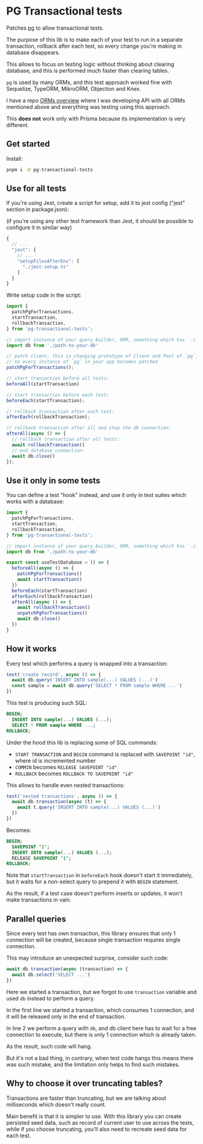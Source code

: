 # PG Transactional tests

Patches [pg](https://npmjs.com/package/pg) to allow transactional tests.

The purpose of this lib is to make each of your test to run in a separate transaction, rollback after each test, so every change you're making in database disappears.

This allows to focus on testing logic without thinking about clearing database, and this is performed much faster than clearing tables.

`pg` is used by many ORMs, and this test approach worked fine with Sequelize, TypeORM, MikroORM, Objection and Knex.

I have a repo [ORMs overview](https://github.com/romeerez/orms-overview) where I was developing API with all ORMs mentioned above and everything was testing using this approach.

This **does not** work only with Prisma because its implementation is very different.

## Get started

Install:

```sh
pnpm i -D pg-transactional-tests
```

## Use for all tests

If you're using Jest, create a script for setup, add it to jest config ("jest" section in package.json):

(if you're using any other test framework than Jest, it should be possible to configure it in similar way)

```js
{
  // ...
  "jest": {
    // ...
    "setupFilesAfterEnv": [
      "./jest-setup.ts"
    ]
  }
}
```

Write setup code in the script:

```ts
import {
  patchPgForTransactions,
  startTransaction,
  rollbackTransaction,
} from 'pg-transactional-tests';

// import instance of your query builder, ORM, something which has `.close` or `.end` or `.destroy` method
import db from './path-to-your-db'

// patch client, this is changing prototype of Client and Pool of `pg`,
// so every instance of `pg` in your app becomes patched
patchPgForTransactions();

// start transaction before all tests:
beforeAll(startTransaction)

// start transaction before each test:
beforeEach(startTransaction);

// rollback transaction after each test:
afterEach(rollbackTransaction);

// rollback transaction after all and stop the db connection:
afterAll(async () => {
  // rollback transaction after all tests:
  await rollbackTransaction()
  // end database connection:
  await db.close()
});
```

## Use it only in some tests

You can define a test "hook" instead, and use it only in test suites which works with a database:

```ts
import {
  patchPgForTransactions,
  startTransaction,
  rollbackTransaction,
} from 'pg-transactional-tests';

// import instance of your query builder, ORM, something which has `.close` or `.end` or `.destroy` method
import db from './path-to-your-db'

export const useTestDatabase = () => {
  beforeAll(async () => {
    patchPgForTransactions()
    await startTransaction()
  })
  beforeEach(startTransaction)
  afterEach(rollbackTransaction)
  afterAll(async () => {
    await rollbackTransaction()
    unpatchPgForTransactions()
    await db.close()
  })
}
```

## How it works

Every test which performs a query is wrapped into a transaction:

```ts
test('create record', async () => {
  await db.query('INSERT INTO sample(...) VALUES (...)')
  const sample = await db.query('SELECT * FROM sample WHERE ...')
})
```

This test is producing such SQL:

```sql
BEGIN;
  INSERT INTO sample(...) VALUES (...);
  SELECT * FROM sample WHERE ...;
ROLLBACK;
```

Under the hood this lib is replacing some of SQL commands:

- `START TRANSACTION` and `BEGIN` command is replaced with `SAVEPOINT "id"`, where id is incremented number
- `COMMIN` becomes `RELEASE SAVEPOINT "id"`
- `ROLLBACK` becomes `ROLLBACK TO SAVEPOINT "id"`

This allows to handle even nested transactions:

```ts
test('nested transactions', async () => {
  await db.transaction(async (t) => {
    await t.query('INSERT INTO sample(...) VALUES (...)')
  })
})
```

Becomes:

```sql
BEGIN;
  SAVEPOINT "1";
  INSERT INTO sample(...) VALUES (...);
  RELEASE SAVEPOINT "1";
ROLLBACK;
```

Note that `startTransaction` in `beforeEach` hook doesn't start it immediately, but it waits for a non-select query to prepend it with `BEGIN` statement.

As the result, if a test case doesn't perform inserts or updates, it won't make transactions in vain.

## Parallel queries

Since every test has own transaction, this library ensures that only 1 connection will be created, because single transaction requires single connection.

This may introduce an unexpected surprise, consider such code:

```ts
await db.transaction(async (transaction) => {
  await db.select('SELECT ...')
})
```

Here we started a transaction, but we forgot to use `transaction` variable and used `db` instead to perform a query.

In the first line we started a transaction, which consumes 1 connection, and it will be released only in the end of transaction.

In line 2 we perform a query with `db`, and db client here has to wait for a free connection to execute, but there is only 1 connection which is already taken.

As the result, such code will hang.

But it's not a bad thing, in contrary, when test code hangs this means there was such mistake, and the limitation only helps to find such mistakes.

## Why to choose it over truncating tables?

Transactions are faster than truncating, but we are talking about milliseconds which doesn't really count.

Main benefit is that it is simpler to use. With this library you can create persisted seed data, such as record of current user to use across the tests, while if you choose truncating, you'll also need to recreate seed data for each test.
